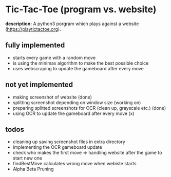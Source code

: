 # Tic-Tac-Toe (program vs. website)

**description:**
A python3 porgram which plays against a website (https://playtictactoe.org).

fully implemented
-------------------
- starts every game with a random move
- is using the minimax algorithm to make the best possible choice
- uses webscraping to update the gameboard after every move

not yet implemented
----------------------------
 - making screenshot of website (done)
 - splitting screenshot depending on window size (working on)
 - preparing splitted screenshots for OCR (clean up, grayscale etc.) (done)
 - using OCR to update the gameboard after every move (x)

 todos
 -------
- cleaning up
     saving screenshot files in extra directory
- implementing the OCR gameboard update
- check who makes the first move  => handling website after the game to start new one
- findBestMove calculates wrong move when webiste starts
- Alpha Beta Pruning
